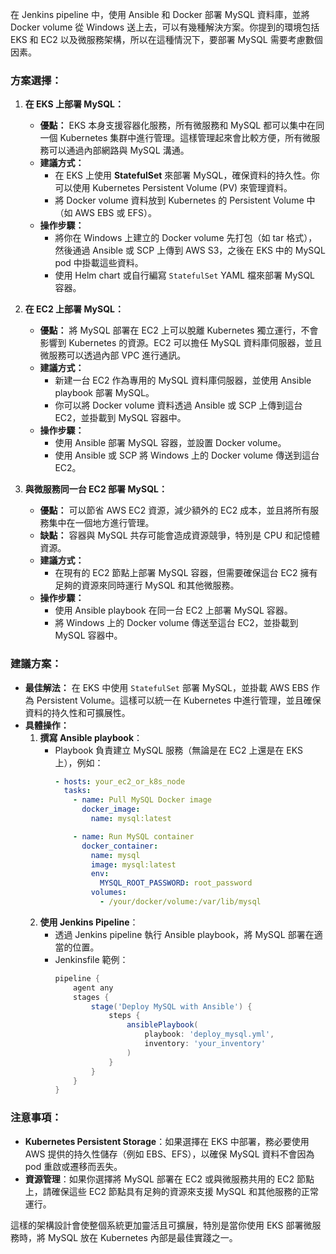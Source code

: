 在 Jenkins pipeline 中，使用 Ansible 和 Docker 部署 MySQL 資料庫，並將 Docker volume 從 Windows 送上去，可以有幾種解決方案。你提到的環境包括 EKS 和 EC2 以及微服務架構，所以在這種情況下，要部署 MySQL 需要考慮數個因素。

### 方案選擇：

1. **在 EKS 上部署 MySQL：**
   - **優點：** EKS 本身支援容器化服務，所有微服務和 MySQL 都可以集中在同一個 Kubernetes 集群中進行管理。這樣管理起來會比較方便，所有微服務可以通過內部網路與 MySQL 溝通。
   - **建議方式：**
     - 在 EKS 上使用 **StatefulSet** 來部署 MySQL，確保資料的持久性。你可以使用 Kubernetes Persistent Volume (PV) 來管理資料。
     - 將 Docker volume 資料放到 Kubernetes 的 Persistent Volume 中（如 AWS EBS 或 EFS）。
   - **操作步驟：**
     - 將你在 Windows 上建立的 Docker volume 先打包（如 tar 格式），然後通過 Ansible 或 SCP 上傳到 AWS S3，之後在 EKS 中的 MySQL pod 中掛載這些資料。
     - 使用 Helm chart 或自行編寫 `StatefulSet` YAML 檔來部署 MySQL 容器。

2. **在 EC2 上部署 MySQL：**
   - **優點：** 將 MySQL 部署在 EC2 上可以脫離 Kubernetes 獨立運行，不會影響到 Kubernetes 的資源。EC2 可以擔任 MySQL 資料庫伺服器，並且微服務可以透過內部 VPC 進行通訊。
   - **建議方式：**
     - 新建一台 EC2 作為專用的 MySQL 資料庫伺服器，並使用 Ansible playbook 部署 MySQL。
     - 你可以將 Docker volume 資料透過 Ansible 或 SCP 上傳到這台 EC2，並掛載到 MySQL 容器中。
   - **操作步驟：**
     - 使用 Ansible 部署 MySQL 容器，並設置 Docker volume。
     - 使用 Ansible 或 SCP 將 Windows 上的 Docker volume 傳送到這台 EC2。

3. **與微服務同一台 EC2 部署 MySQL：**
   - **優點：** 可以節省 AWS EC2 資源，減少額外的 EC2 成本，並且將所有服務集中在一個地方進行管理。
   - **缺點：** 容器與 MySQL 共存可能會造成資源競爭，特別是 CPU 和記憶體資源。
   - **建議方式：**
     - 在現有的 EC2 節點上部署 MySQL 容器，但需要確保這台 EC2 擁有足夠的資源來同時運行 MySQL 和其他微服務。
   - **操作步驟：**
     - 使用 Ansible playbook 在同一台 EC2 上部署 MySQL 容器。
     - 將 Windows 上的 Docker volume 傳送至這台 EC2，並掛載到 MySQL 容器中。

### 建議方案：
- **最佳解法：** 在 EKS 中使用 `StatefulSet` 部署 MySQL，並掛載 AWS EBS 作為 Persistent Volume。這樣可以統一在 Kubernetes 中進行管理，並且確保資料的持久性和可擴展性。
- **具體操作：**
  1. **撰寫 Ansible playbook**：
     - Playbook 負責建立 MySQL 服務（無論是在 EC2 上還是在 EKS 上），例如：
       ```yaml
       - hosts: your_ec2_or_k8s_node
         tasks:
           - name: Pull MySQL Docker image
             docker_image:
               name: mysql:latest

           - name: Run MySQL container
             docker_container:
               name: mysql
               image: mysql:latest
               env:
                 MYSQL_ROOT_PASSWORD: root_password
               volumes:
                 - /your/docker/volume:/var/lib/mysql
       ```
  2. **使用 Jenkins Pipeline**：
     - 透過 Jenkins pipeline 執行 Ansible playbook，將 MySQL 部署在適當的位置。
     - Jenkinsfile 範例：
       ```groovy
       pipeline {
           agent any
           stages {
               stage('Deploy MySQL with Ansible') {
                   steps {
                       ansiblePlaybook(
                           playbook: 'deploy_mysql.yml',
                           inventory: 'your_inventory'
                       )
                   }
               }
           }
       }
       ```

### 注意事項：
- **Kubernetes Persistent Storage**：如果選擇在 EKS 中部署，務必要使用 AWS 提供的持久性儲存（例如 EBS、EFS），以確保 MySQL 資料不會因為 pod 重啟或遷移而丟失。
- **資源管理**：如果你選擇將 MySQL 部署在 EC2 或與微服務共用的 EC2 節點上，請確保這些 EC2 節點具有足夠的資源來支援 MySQL 和其他服務的正常運行。

這樣的架構設計會使整個系統更加靈活且可擴展，特別是當你使用 EKS 部署微服務時，將 MySQL 放在 Kubernetes 內部是最佳實踐之一。